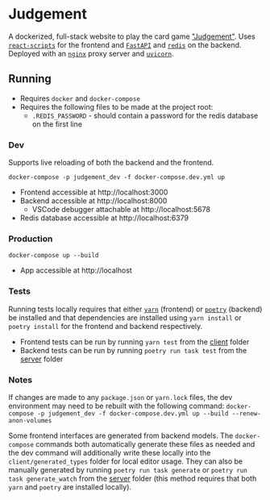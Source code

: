# Judgement

A dockerized, full-stack website to play the card game ["Judgement"](https://en.wikipedia.org/wiki/Kachufool). Uses [`react-scripts`](https://create-react-app.dev/) for the frontend and [`FastAPI`](https://fastapi.tiangolo.com/) and [`redis`](https://redis.io/) on the backend. Deployed with an [`nginx`](https://www.nginx.com/) proxy server and [`uvicorn`](https://www.uvicorn.org/).

## Running

- Requires `docker` and `docker-compose`
- Requires the following files to be made at the project root:
  - `.REDIS_PASSWORD` - should contain a password for the redis database on the first line

### Dev

Supports live reloading of both the backend and the frontend.

`docker-compose -p judgement_dev -f docker-compose.dev.yml up`

- Frontend accessible at http://localhost:3000
- Backend accessible at http://localhost:8000
  - VSCode debugger attachable at http://localhost:5678
- Redis database accessible at http://localhost:6379

### Production

`docker-compose up --build`

- App accessible at http://localhost

### Tests

Running tests locally requires that either [`yarn`](https://yarnpkg.com/) (frontend) or [`poetry`](https://python-poetry.org/) (backend) be installed and that dependencies are installed using `yarn install` or `poetry install` for the frontend and backend respectively.

- Frontend tests can be run by running `yarn test` from the [client](./client) folder
- Backend tests can be run by running `poetry run task test` from the [server](./server) folder

### Notes

If changes are made to any `package.json` or `yarn.lock` files, the dev environment may need to be rebuilt with the following command: `docker-compose -p judgement_dev -f docker-compose.dev.yml up --build --renew-anon-volumes`

Some frontend interfaces are generated from backend models. The `docker-compose` commands both automatically generate these files as needed and the dev command will additionally write these locally into the `client/generated_types` folder for local editor usage. They can also be manually generated by running `poetry run task generate` or `poetry run task generate_watch` from the [server](./server) folder (this method requires that both `yarn` and `poetry` are installed locally).

